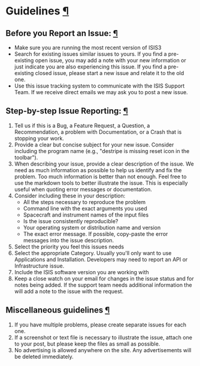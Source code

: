 <div id="main">

<div id="content">

<div class="contextual">

</div>

<div class="wiki wiki-page">

<span id="Guidelines"></span>

# Guidelines [¶](#Guidelines-)

<span id="Before-you-Report-an-Issue"></span>

## Before you Report an Issue: [¶](#Before-you-Report-an-Issue-)

  - Make sure you are running the most recent version of ISIS3
  - Search for existing issues similar issues to yours. If you find a
    pre-existing open issue, you may add a note with your new
    information or just indicate you are also experiencing this issue.
    If you find a pre-existing closed issue, please start a new issue
    and relate it to the old one.
  - Use this issue tracking system to communicate with the ISIS Support
    Team. If we receive direct emails we may ask you to post a new
    issue.

<span id="Step-by-step-Issue-Reporting"></span>

## Step-by-step Issue Reporting: [¶](#Step-by-step-Issue-Reporting-)

1.  Tell us if this is a Bug, a Feature Request, a Question, a
    Recommendation, a problem with Documentation, or a Crash that is
    stopping your work.
2.  Provide a clear but concise subject for your new issue. Consider
    including the program name (e.g., "destripe is missing reset icon in
    the toolbar").
3.  When describing your issue, provide a clear description of the
    issue. We need as much information as possible to help us identify
    and fix the problem. Too much information is better than not enough.
    Feel free to use the markdown tools to better illustrate the issue.
    This is especially useful when quoting error messages or
    documentation.
4.  Consider including these in your description:
      - All the steps necessary to reproduce the problem
      - Command line with the exact arguments you used
      - Spacecraft and instrument names of the input files
      - Is the issue consistently reproducible?
      - Your operating system or distribution name and version
      - The exact error message. If possible, copy-paste the error
        messages into the issue description.
5.  Select the priority you feel this issues needs
6.  Select the appropriate Category. Usually you'll only want to use
    Applications and Installation. Developers may need to report an API
    or Infrastructure issue.
7.  Include the ISIS software version you are working with
8.  Keep a close watch on your email for changes in the issue status and
    for notes being added. If the support team needs additional
    information the will add a note to the issue with the request.

<span id="Miscellaneous-guidelines"></span>

## Miscellaneous guidelines [¶](#Miscellaneous-guidelines-)

1.  If you have multiple problems, please create separate issues for
    each one.
2.  If a screenshot or text file is necessary to illustrate the issue,
    attach one to your post, but please keep the files as small as
    possible.
3.  No advertising is allowed anywhere on the site. Any advertisements
    will be deleted immediately.

</div>

<div style="clear:both;">

</div>

</div>

</div>
